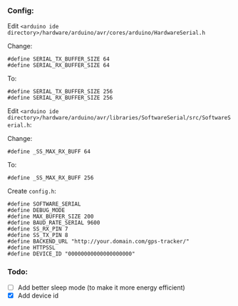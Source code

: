 ### Config:

Edit `<arduino ide directory>/hardware/arduino/avr/cores/arduino/HardwareSerial.h`

Change:
```
#define SERIAL_TX_BUFFER_SIZE 64
#define SERIAL_RX_BUFFER_SIZE 64
```

To:
```
#define SERIAL_TX_BUFFER_SIZE 256
#define SERIAL_RX_BUFFER_SIZE 256
```

Edit `<arduino ide directory>/hardware/arduino/avr/libraries/SoftwareSerial/src/SoftwareSerial.h`:

Change:
```
#define _SS_MAX_RX_BUFF 64
```

To:
```
#define _SS_MAX_RX_BUFF 256
```

Create `config.h`:
```
#define SOFTWARE_SERIAL
#define DEBUG_MODE
#define MAX_BUFFER_SIZE 200
#define BAUD_RATE_SERIAL 9600
#define SS_RX_PIN 7
#define SS_TX_PIN 8
#define BACKEND_URL "http://your.domain.com/gps-tracker/"
#define HTTPSSL
#define DEVICE_ID "00000000000000000000"
```

### Todo:
- [ ] Add better sleep mode (to make it more energy efficient)
- [x] Add device id
